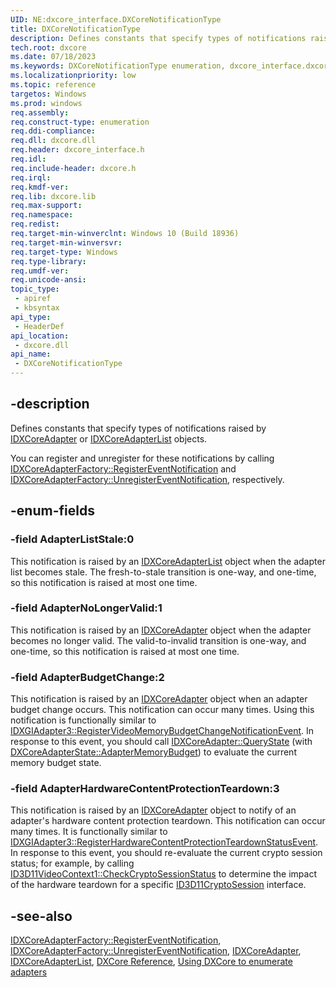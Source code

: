```yaml
---
UID: NE:dxcore_interface.DXCoreNotificationType
title: DXCoreNotificationType
description: Defines constants that specify types of notifications raised by IDXCoreAdapter or IDXCoreAdapterList objects.
tech.root: dxcore
ms.date: 07/18/2023
ms.keywords: DXCoreNotificationType enumeration, dxcore_interface.dxcorenotificationtype
ms.localizationpriority: low
ms.topic: reference
targetos: Windows
ms.prod: windows
req.assembly: 
req.construct-type: enumeration
req.ddi-compliance: 
req.dll: dxcore.dll
req.header: dxcore_interface.h
req.idl: 
req.include-header: dxcore.h
req.irql: 
req.kmdf-ver: 
req.lib: dxcore.lib
req.max-support: 
req.namespace: 
req.redist: 
req.target-min-winverclnt: Windows 10 (Build 18936)
req.target-min-winversvr: 
req.target-type: Windows
req.type-library: 
req.umdf-ver: 
req.unicode-ansi: 
topic_type:
 - apiref
 - kbsyntax
api_type:
 - HeaderDef
api_location:
 - dxcore.dll
api_name:
 - DXCoreNotificationType
---
```


## -description

Defines constants that specify types of notifications raised by [IDXCoreAdapter](/windows/win32/dxcore/dxcore_interface/nn-dxcore_interface-idxcoreadapter) or [IDXCoreAdapterList](/windows/win32/dxcore/dxcore_interface/nn-dxcore_interface-idxcoreadapterlist) objects.

You can register and unregister for these notifications by calling [IDXCoreAdapterFactory::RegisterEventNotification](/windows/win32/dxcore/dxcore_interface/nf-dxcore_interface-idxcoreadapterfactory-registereventnotification) and [IDXCoreAdapterFactory::UnregisterEventNotification](/windows/win32/dxcore/dxcore_interface/nf-dxcore_interface-idxcoreadapterfactory-unregistereventnotification), respectively.

## -enum-fields

### -field AdapterListStale:0

This notification is raised by an <a href="/windows/win32/dxcore/dxcore_interface/nn-dxcore_interface-idxcoreadapterlist">IDXCoreAdapterList</a> object when the adapter list becomes stale. The fresh-to-stale transition is one-way, and one-time, so this notification is raised at most one time.

### -field AdapterNoLongerValid:1

This notification is raised by an <a href="/windows/win32/dxcore/dxcore_interface/nn-dxcore_interface-idxcoreadapter">IDXCoreAdapter</a> object when the adapter becomes no longer valid. The valid-to-invalid transition is one-way, and one-time, so this notification is raised at most one time.

### -field AdapterBudgetChange:2

This notification is raised by an <a href="/windows/win32/dxcore/dxcore_interface/nn-dxcore_interface-idxcoreadapter">IDXCoreAdapter</a> object when an adapter budget change occurs. This notification can occur many times. Using this notification is functionally similar to <a href="/windows/win32/api/dxgi1_4/nf-dxgi1_4-idxgiadapter3-registervideomemorybudgetchangenotificationevent">IDXGIAdapter3::RegisterVideoMemoryBudgetChangeNotificationEvent</a>. In response to this event, you should call [IDXCoreAdapter::QueryState](/windows/win32/dxcore/dxcore_interface/nf-dxcore_interface-idxcoreadapter-querystate) (with [DXCoreAdapterState::AdapterMemoryBudget](/windows/win32/api/dxcore_interface/ne-dxcore_interface-dxcoreadapterstate)) to evaluate the current memory budget state.

### -field AdapterHardwareContentProtectionTeardown:3

This notification is raised by an <a href="/windows/win32/dxcore/dxcore_interface/nn-dxcore_interface-idxcoreadapter">IDXCoreAdapter</a> object to notify of an adapter's hardware content protection teardown. This notification can occur many times. It is functionally similar to <a href="/windows/win32/api/dxgi1_4/nf-dxgi1_4-idxgiadapter3-registerhardwarecontentprotectionteardownstatusevent">IDXGIAdapter3::RegisterHardwareContentProtectionTeardownStatusEvent</a>. In response to this event, you should re-evaluate the current crypto session status; for example, by calling [ID3D11VideoContext1::CheckCryptoSessionStatus](/windows/win32/api/d3d11_1/nf-d3d11_1-id3d11videocontext1-checkcryptosessionstatus) to determine the impact of the hardware teardown for a specific [ID3D11CryptoSession](/windows/win32/api/d3d11/nn-d3d11-id3d11cryptosession) interface.

## -see-also

[IDXCoreAdapterFactory::RegisterEventNotification](/windows/win32/dxcore/dxcore_interface/nf-dxcore_interface-idxcoreadapterfactory-registereventnotification), [IDXCoreAdapterFactory::UnregisterEventNotification](/windows/win32/dxcore/dxcore_interface/nf-dxcore_interface-idxcoreadapterfactory-unregistereventnotification), [IDXCoreAdapter](/windows/win32/dxcore/dxcore_interface/nn-dxcore_interface-idxcoreadapter), [IDXCoreAdapterList](/windows/win32/dxcore/dxcore_interface/nn-dxcore_interface-idxcoreadapterlist), [DXCore Reference](/windows/win32/dxcore/dxcore-reference), [Using DXCore to enumerate adapters](/windows/win32/dxcore/dxcore-enum-adapters)
